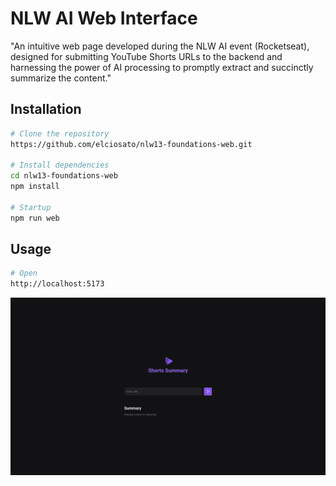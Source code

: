 # NLW AI Web Interface
"An intuitive web page developed during the NLW AI event (Rocketseat), designed for submitting YouTube Shorts URLs to the backend and harnessing the power of AI processing to promptly extract and succinctly summarize the content."

## Installation
```bash
# Clone the repository
https://github.com/elciosato/nlw13-foundations-web.git

# Install dependencies
cd nlw13-foundations-web
npm install

# Startup
npm run web
```

## Usage
```bash
# Open
http://localhost:5173
```

![Screenshot web page](./.github/Screenshot.png)